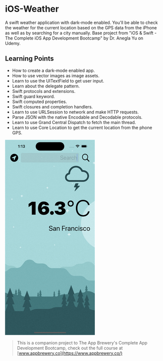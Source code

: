 # iOS-Weather
A swift weather application with dark-mode enabled. You'll be able to check the weather for the current location based on the GPS data from the iPhone as well as by searching for a city manually. Base project from "iOS &amp; Swift - The Complete iOS App Development Bootcamp" by Dr. Anegla Yu on Udemy.

## Learning Points

* How to create a dark-mode enabled app.
* How to use vector images as image assets.
* Learn to use the UITextField to get user input. 
* Learn about the delegate pattern.
* Swift protocols and extensions. 
* Swift guard keyword. 
* Swift computed properties.
* Swift closures and completion handlers.
* Learn to use URLSession to network and make HTTP requests.
* Parse JSON with the native Encodable and Decodable protocols. 
* Learn to use Grand Central Dispatch to fetch the main thread.
* Learn to use Core Location to get the current location from the phone GPS. 

![](https://github.com/avneetsekhoncs/iOS-Weather/blob/main/Weather%20Demo.gif)

>This is a companion project to The App Brewery's Complete App Development Bootcamp, check out the full course at [www.appbrewery.co](https://www.appbrewery.co/)
